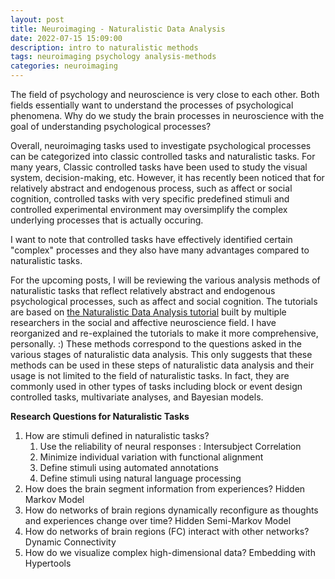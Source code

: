 ```yaml
---
layout: post
title: Neuroimaging - Naturalistic Data Analysis
date: 2022-07-15 15:09:00
description: intro to naturalistic methods
tags: neuroimaging psychology analysis-methods
categories: neuroimaging
---
```


The field of psychology and neuroscience is very close to each other. Both fields essentially want to understand the processes of psychological phenomena.
Why do we study the brain processes in neuroscience with the goal of understanding psychological processes?

Overall, neuroimaging tasks used to investigate psychological processes can be categorized into classic controlled tasks and naturalistic tasks. 
For many years, Classic controlled tasks have been used to study the visual system, decision-making, etc.
However, it has recently been noticed that for relatively abstract and endogenous process, such as affect or social cognition, controlled tasks with very specific predefined stimuli and controlled experimental environment may oversimplify the complex underlying processes that is actually occuring.

I want to note that controlled tasks have effectively identified certain "complex" processes and they also have many advantages compared to naturalistic tasks.

For the upcoming posts, I will be reviewing the various analysis methods of naturalistic tasks that reflect relatively abstract and endogenous psychological processes, such as affect and social cognition.
The tutorials are based on <a href="https://naturalistic-data.org">the Naturalistic Data Analysis tutorial</a> built by multiple researchers in the social and affective neuroscience field.
I have reorganized and re-explained the tutorials to make it more comprehensive, personally. :)
These methods correspond to the questions asked in the various stages of naturalistic data analysis. This only suggests that these methods can be used in these steps of naturalistic data analysis and their usage is not limited to the field of naturalistic tasks. In fact, they are commonly used in other types of tasks including block or event design controlled tasks, multivariate analyses, and Bayesian models.

<strong>Research Questions for Naturalistic Tasks</strong>
<ol>
    <li>How are stimuli defined in naturalistic tasks?
        <ol>
            <li>Use the reliability of neural responses : Intersubject Correlation</li>
                <li>Minimize individual variation with functional alignment</li>
            <li>Define stimuli using automated annotations</li>
            <li>Define stimuli using natural language processing</li>
        </ol>
    </li>
    <li>How does the brain segment information from experiences? Hidden Markov Model</li>
    <li>How do networks of brain regions dynamically reconfigure as thoughts and experiences change over time? Hidden Semi-Markov Model</li>
    <li>How do networks of brain regions (FC) interact with other networks? Dynamic Connectivity</li>
    <li> How do we visualize complex high-dimensional data? Embedding with Hypertools</li>
</ol>